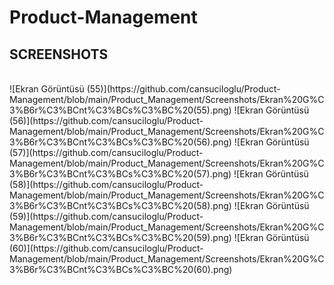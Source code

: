 # Product-Management


<h2>SCREENSHOTS</h2><br>
![Ekran Görüntüsü (55)](https://github.com/cansuciloglu/Product-Management/blob/main/Product_Management/Screenshots/Ekran%20G%C3%B6r%C3%BCnt%C3%BCs%C3%BC%20(55).png) 
![Ekran Görüntüsü (56)](https://github.com/cansuciloglu/Product-Management/blob/main/Product_Management/Screenshots/Ekran%20G%C3%B6r%C3%BCnt%C3%BCs%C3%BC%20(56).png) 
![Ekran Görüntüsü (57)](https://github.com/cansuciloglu/Product-Management/blob/main/Product_Management/Screenshots/Ekran%20G%C3%B6r%C3%BCnt%C3%BCs%C3%BC%20(57).png) 
![Ekran Görüntüsü (58)](https://github.com/cansuciloglu/Product-Management/blob/main/Product_Management/Screenshots/Ekran%20G%C3%B6r%C3%BCnt%C3%BCs%C3%BC%20(58).png) 
![Ekran Görüntüsü (59)](https://github.com/cansuciloglu/Product-Management/blob/main/Product_Management/Screenshots/Ekran%20G%C3%B6r%C3%BCnt%C3%BCs%C3%BC%20(59).png) 
![Ekran Görüntüsü (60)](https://github.com/cansuciloglu/Product-Management/blob/main/Product_Management/Screenshots/Ekran%20G%C3%B6r%C3%BCnt%C3%BCs%C3%BC%20(60).png) 




